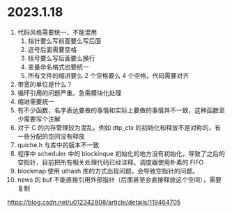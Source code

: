 # 2023.1.18

1. 代码风格需要统一，不能混用
   1. 指针要么写前面要么写后面
   2. 逗号后面需要空格
   3. 括号要么写后面要么换行
   4. 变量命名格式也要统一
   5. 所有文件的缩进要么 2 个空格要么 4 个空格，代码需要对齐
2. 带宽的单位是什么？
3. 循环引用的问题严重。急需模块化处理
4. 缩进需要统一
5. 有不少函数，名字表达要做的事情和实际上要做的事情并不一致，这种函数至少需要写个注解
6. 对于 C 的内存管理较为混乱。例如 dtp_ctx 的初始化和释放不是对称的，有一些分配的空间没有释放
7. quiche.h 与库中的版本不一致
8. 程序中 scheduler 中的 blockinque 初始化的地方没有初始化，导致了之后的空指针，目前把所有相关处理代码已经注释。调度器使用朴素的 FIFO
9. blockmap 使用 uthash 库的方式出现问题，会导致空指针的问题。
10. news 的 buf 不能直接引用外部指针（后面甚至会直接释放这个空间），需要复制

https://blog.csdn.net/u012342808/article/details/119464705